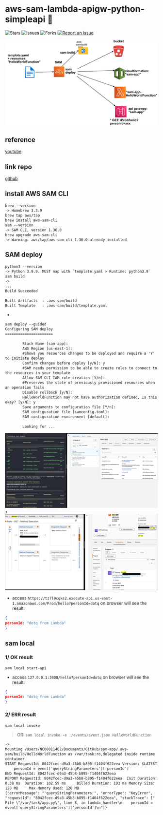 # aws-sam-lambda-apigw-python-simpleapi 🐳

![Stars](https://img.shields.io/github/stars/tquangdo/aws-sam-lambda-apigw-python-simpleapi?color=f05340)
![Issues](https://img.shields.io/github/issues/tquangdo/aws-sam-lambda-apigw-python-simpleapi?color=f05340)
![Forks](https://img.shields.io/github/forks/tquangdo/aws-sam-lambda-apigw-python-simpleapi?color=f05340)
[![Report an issue](https://img.shields.io/badge/Support-Issues-green)](https://github.com/tquangdo/aws-sam-lambda-apigw-python-simpleapi/issues/new)

![overview](screenshots/overview.png)

## reference
[youtube](https://www.youtube.com/watch?v=MipjLaTp5nA)

## link repo
[github](https://github.com/tquangdo/aws-python-sls-lambda-apigw-simple-json)

## install AWS SAM CLI
```shell
brew --version
-> Homebrew 3.3.9
brew tap aws/tap
brew install aws-sam-cli
sam --version
-> SAM CLI, version 1.36.0
brew upgrade aws-sam-cli
-> Warning: aws/tap/aws-sam-cli 1.36.0 already installed
```

## SAM deploy
```shell
python3 --version
-> Python 3.9.9. MUST map with `template.yaml > Runtime: python3.9`
sam build         
-> 
...
Build Succeeded

Built Artifacts  : .aws-sam/build
Built Template   : .aws-sam/build/template.yaml
```
+
```shell
sam deploy --guided
Configuring SAM deploy
======================

        Stack Name [sam-app]: 
        AWS Region [us-east-1]: 
        #Shows you resources changes to be deployed and require a 'Y' to initiate deploy
        Confirm changes before deploy [y/N]: y
        #SAM needs permission to be able to create roles to connect to the resources in your template
        Allow SAM CLI IAM role creation [Y/n]: 
        #Preserves the state of previously provisioned resources when an operation fails
        Disable rollback [y/N]: 
        HelloWorldFunction may not have authorization defined, Is this okay? [y/N]: y
        Save arguments to configuration file [Y/n]: 
        SAM configuration file [samconfig.toml]: 
        SAM configuration environment [default]: 

        Looking for ...
```
![deploysam](screenshots/deploysam.png)
+
![awsservices](screenshots/awsservices.png)
+ access `https://tz7l9cqks2.execute-api.us-east-1.amazonaws.com/Prod/hello?personId=dotq` on browser will see the result:
```json
{
personId: "dotq from Lambda"
}
```

## sam local
### 1/ OK result
```shell
sam local start-api
```
+ access `127.0.0.1:3000/hello?personId=dotq` on browser will see the result:
```json
{
personId: "dotq from Lambda"
}
```
### 2/ ERR result
`sam local invoke`
> OR: `sam local invoke -e ./events/event.json HelloWorldFunction`
```shell
->
Mounting /Users/NC00011462/Documents/GitHub/sam-app/.aws-sam/build/HelloWorldFunction as /var/task:ro,delegated inside runtime container
START RequestId: 8042fcec-d9a3-45b8-b895-f1404f622eea Version: $LATEST
    personId = event['queryStringParameters']['personId']
END RequestId: 8042fcec-d9a3-45b8-b895-f1404f622eea
REPORT RequestId: 8042fcec-d9a3-45b8-b895-f1404f622eea  Init Duration: 0.38 ms  Duration: 102.59 ms     Billed Duration: 103 ms Memory Size: 128 MB     Max Memory Used: 128 MB
{"errorMessage": "'queryStringParameters'", "errorType": "KeyError", "requestId": "8042fcec-d9a3-45b8-b895-f1404f622eea", "stackTrace": ["  File \"/var/task/app.py\", line 8, in lambda_handler\n    personId = event['queryStringParameters']['personId']\n"]}
```
